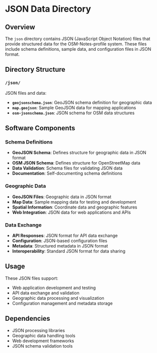 # JSON Data Directory

## Overview
The `json` directory contains JSON (JavaScript Object Notation) files that provide structured data for the OSM-Notes-profile system. These files include schema definitions, sample data, and configuration files in JSON format.

## Directory Structure

### `/json/`
JSON files and data:
- **`geojsonschema.json`**: GeoJSON schema definition for geographic data
- **`map.geojson`**: Sample GeoJSON data for mapping applications
- **`osm-jsonschema.json`**: JSON schema for OSM data structures

## Software Components

### Schema Definitions
- **GeoJSON Schema**: Defines structure for geographic data in JSON format
- **OSM JSON Schema**: Defines structure for OpenStreetMap data
- **Data Validation**: Schema files for validating JSON data
- **Documentation**: Self-documenting schema definitions

### Geographic Data
- **GeoJSON Files**: Geographic data in JSON format
- **Map Data**: Sample mapping data for testing and development
- **Spatial Information**: Coordinate data and geographic features
- **Web Integration**: JSON data for web applications and APIs

### Data Exchange
- **API Responses**: JSON format for API data exchange
- **Configuration**: JSON-based configuration files
- **Metadata**: Structured metadata in JSON format
- **Interoperability**: Standard JSON format for data sharing

## Usage
These JSON files support:
- Web application development and testing
- API data exchange and validation
- Geographic data processing and visualization
- Configuration management and metadata storage

## Dependencies
- JSON processing libraries
- Geographic data handling tools
- Web development frameworks
- JSON schema validation tools 